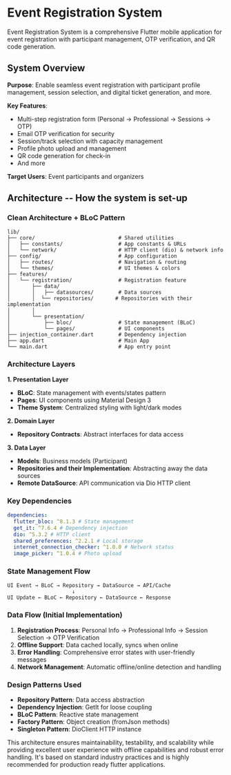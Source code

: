 # Event Registration System

Event Registration System is a comprehensive Flutter mobile application for event registration with participant management, OTP verification, and QR code generation.

## System Overview

**Purpose**: Enable seamless event registration with participant profile management, session selection, and digital ticket generation, and more.

**Key Features**:

- Multi-step registration form (Personal → Professional → Sessions → OTP)
- Email OTP verification for security
- Session/track selection with capacity management
- Profile photo upload and management
- QR code generation for check-in
- And more

**Target Users**: Event participants and organizers

## Architecture -- How the system is set-up

### Clean Architecture + BLoC Pattern

```
lib/
├── core/                           # Shared utilities
│   ├── constants/                  # App constants & URLs
│   └── network/                    # HTTP client (dio) & network info
├── config/                         # App configuration
│   ├── routes/                     # Navigation & routing
│   └── themes/                     # UI themes & colors
├── features/
│   └── registration/               # Registration feature
│       ├── data/
│       │   ├── datasources/        # Data sources
│       │  └── repositories/       # Repositories with their implementation
│       │
│       └── presentation/
│           ├── bloc/               # State management (BLoC)
│           └── pages/              # UI components
├── injection_container.dart        # Dependency injection
├── app.dart                        # Main App
└── main.dart                       # App entry point
```

### Architecture Layers

**1. Presentation Layer**

- **BLoC**: State management with events/states pattern
- **Pages**: UI components using Material Design 3
- **Theme System**: Centralized styling with light/dark modes

**2. Domain Layer**

- **Repository Contracts**: Abstract interfaces for data access

**3. Data Layer**

- **Models**: Business models (Participant)
- **Repositories and their Implementation**: Abstracting away the data sources
- **Remote DataSource**: API communication via Dio HTTP client

### Key Dependencies

```yaml
dependencies:
  flutter_bloc: ^8.1.3 # State management
  get_it: ^7.6.4 # Dependency injection
  dio: ^5.3.2 # HTTP client
  shared_preferences: ^2.2.1 # Local storage
  internet_connection_checker: ^1.0.0 # Network status
  image_picker: ^1.0.4 # Photo upload
```

### State Management Flow

```
UI Event → BLoC → Repository → DataSource → API/Cache
                     ↓
UI Update ← BLoC ← Repository ← DataSource ← Response
```

### Data Flow (Initial Implementation)

1. **Registration Process**: Personal Info → Professional Info → Session Selection → OTP Verification
2. **Offline Support**: Data cached locally, syncs when online
3. **Error Handling**: Comprehensive error states with user-friendly messages
4. **Network Management**: Automatic offline/online detection and handling

### Design Patterns Used

- **Repository Pattern**: Data access abstraction
- **Dependency Injection**: GetIt for loose coupling
- **BLoC Pattern**: Reactive state management
- **Factory Pattern**: Object creation (fromJson methods)
- **Singleton Pattern**: DioClient HTTP instance

This architecture ensures maintainability, testability, and scalability while providing excellent user experience with offline capabilities and robust error handling. It's based on standard industry practices and is
highly recommended for production ready flutter applications.
